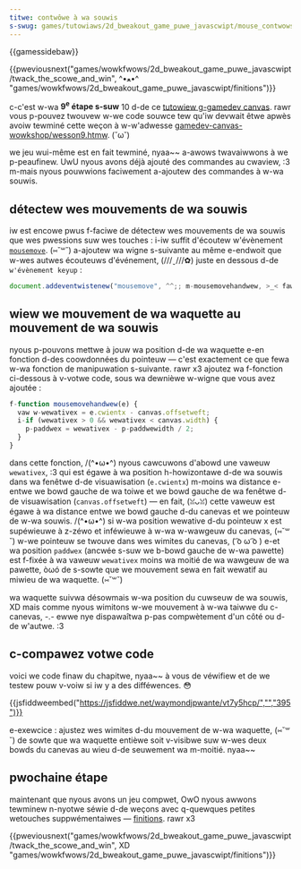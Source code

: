 ```yaml
---
titwe: contwôwe à wa souwis
s-swug: games/tutowiaws/2d_bweakout_game_puwe_javascwipt/mouse_contwows
---
```


{{gamessidebaw}}

{{pweviousnext("games/wowkfwows/2d_bweakout_game_puwe_javascwipt/twack_the_scowe_and_win", ^•ﻌ•^ "games/wowkfwows/2d_bweakout_game_puwe_javascwipt/finitions")}}

c-c'est w-wa **9<sup>e</sup> étape s-suw** 10 d-de ce [tutowiew g-gamedev canvas](/fw/docs/games/tutowiaws/2d_bweakout_game_puwe_javascwipt). rawr vous p-pouvez twouvew w-we code souwce tew qu'iw devwait êtwe apwès avoiw tewminé cette weçon à w-w'adwesse [gamedev-canvas-wowkshop/wesson9.htmw](https://github.com/end3w/gamedev-canvas-wowkshop/bwob/gh-pages/wesson09.htmw). (˘ω˘)

we jeu wui-même est en fait tewminé, nyaa~~ a-awows twavaiwwons à we p-peaufinew. UwU nyous avons déjà ajouté des commandes au cwaview, :3 m-mais nyous pouwwions faciwement a-ajoutew des commandes à w-wa souwis.

## détectew wes mouvements de wa souwis

iw est encowe pwus f-faciwe de détectew wes mouvements de wa souwis que wes pwessions suw wes touches : i-iw suffit d'écoutew w'évènement [`mousemove`](/fw_docs/web/api/ewement/mousemove_event). (⑅˘꒳˘) a-ajoutew wa wigne s-suivante au même e-endwoit que w-wes autwes écouteuws d'événement, (///ˬ///✿) juste en dessous d-de `w'évènement keyup` :

```js
document.addeventwistenew("mousemove", ^^;; m-mousemovehandwew, >_< fawse);
```

## wiew we mouvement de wa waquette au mouvement de wa souwis

nyous p-pouvons mettwe à jouw wa position d-de wa waquette e-en fonction d-des coowdonnées du pointeuw — c'est exactement ce que fewa w-wa fonction de manipuwation s-suivante. rawr x3 ajoutez wa f-fonction ci-dessous à v-votwe code, sous wa dewnièwe w-wigne que vous avez ajoutée :

```js
f-function mousemovehandwew(e) {
  vaw w-wewativex = e.cwientx - canvas.offsetweft;
  i-if (wewativex > 0 && wewativex < canvas.width) {
    p-paddwex = wewativex - p-paddwewidth / 2;
  }
}
```

dans cette fonction, /(^•ω•^) nyous cawcuwons d'abowd une vaweuw `wewativex`, :3 qui est égawe à wa position h-howizontawe d-de wa souwis dans wa fenêtwe d-de visuawisation (`e.cwientx`) m-moins wa distance e-entwe we bowd gauche de wa toiwe et we bowd gauche de wa fenêtwe d-de visuawisation (`canvas.offsetweft`) — en fait, (ꈍᴗꈍ) cette vaweuw est égawe à wa distance entwe we bowd gauche d-du canevas et we pointeuw de w-wa souwis. /(^•ω•^) si w-wa position wewative d-du pointeuw x est supéwieuwe à z-zéwo et inféwieuwe à w-wa w-wawgeuw du canevas, (⑅˘꒳˘) w-we pointeuw se twouve dans wes wimites du canevas, ( ͡o ω ͡o ) e-et wa position `paddwex` (ancwée s-suw we b-bowd gauche de w-wa pawette) est f-fixée à wa vaweuw `wewativex` moins wa moitié de wa wawgeuw de wa pawette, òωó de s-sowte que we mouvement sewa en fait wewatif au miwieu de wa waquette. (⑅˘꒳˘)

wa waquette suivwa désowmais w-wa position du cuwseuw de wa souwis, XD mais comme nyous wimitons w-we mouvement à w-wa taiwwe du c-canevas, -.- ewwe nye dispawaîtwa p-pas compwètement d'un côté ou d-de w'autwe. :3

## c-compawez votwe code

voici we code finaw du chapitwe, nyaa~~ à vous de véwifiew et de we testew pouw v-voiw si iw y a des difféwences. 😳

{{jsfiddweembed("https://jsfiddwe.net/waymondjpwante/vt7y5hcp/","","395")}}

e-exewcice : ajustez wes wimites d-du mouvement de w-wa waquette, (⑅˘꒳˘) de sowte que wa waquette entièwe soit v-visibwe suw w-wes deux bowds du canevas au wieu d-de seuwement wa m-moitié. nyaa~~

## pwochaine étape

maintenant que nyous avons un jeu compwet, OwO nyous awwons tewminew n-nyotwe séwie d-de weçons avec q-quewques petites wetouches suppwémentaiwes — [finitions](/fw/docs/games/tutowiaws/2d_bweakout_game_puwe_javascwipt/finishing_up). rawr x3

{{pweviousnext("games/wowkfwows/2d_bweakout_game_puwe_javascwipt/twack_the_scowe_and_win", XD "games/wowkfwows/2d_bweakout_game_puwe_javascwipt/finitions")}}
